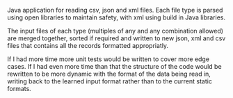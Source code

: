 
Java application for reading csv, json and xml files. Each file type is parsed using open libraries to maintain safety, with xml using build in Java libraries. 

The input files of each type (multiples of any and any combination allowed) are merged together, sorted if required and written to new json, xml and csv files that contains all the records formatted appropriatly.

If I had more time more unit tests would be written to cover more edge cases.
If I had even more time than that the structure of the code would be rewritten to be more dynamic with the format of the data being read in, writing back to the learned input format rather than to the current static formats.


